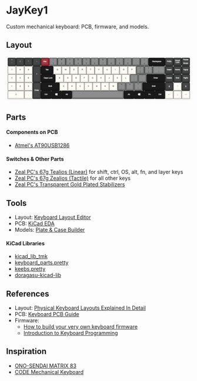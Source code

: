 # JayKey1
Custom mechanical keyboard: PCB, firmware, and models.

## Layout
![Layout](./Layout/JayKey1.png?raw=true)

## Parts
#### Components on PCB
- [Atmel's AT90USB1286](http://www.microchip.com/wwwproducts/en/AT90USB1286)

#### Switches & Other Parts
- [Zeal PC's 67g Tealios (Linear)](https://zealpc.net/collections/accessories/products/tealios) for shift, ctrl, OS, alt, fn, and layer keys
- [Zeal PC's 67g Zealios (Tactile)](https://zealpc.net/collections/accessories/products/zealio) for all other keys
- [Zeal PC's Transparent Gold Plated Stabilizers](https://zealpc.net/collections/accessories/products/zealstabilizers)

## Tools
- Layout: [Keyboard Layout Editor](http://www.keyboard-layout-editor.com/)
- PCB: [KiCad EDA](http://kicad-pcb.org/)
- Models: [Plate & Case Builder](http://builder.swillkb.com/)

#### KiCad Libraries
- [kicad_lib_tmk](https://github.com/tmk/kicad_lib_tmk)
- [keyboard_parts.pretty](https://github.com/tmk/keyboard_parts.pretty)
- [keebs.pretty](https://github.com/egladman/keebs.pretty)
- [doragasu-kicad-lib](https://github.com/doragasu/doragasu-kicad-lib)

## References
- Layout: [Physical Keyboard Layouts Explained In Detail](https://www.massdrop.com/talk/947/keyboard-layouts-explained-in-detail-many-pics)
- PCB: [Keyboard PCB Guide](https://github.com/ruiqimao/keyboard-pcb-guide)
- Firmware:
	- [How to build your very own keyboard firmware](https://deskthority.net/workshop-f7/how-to-build-your-very-own-keyboard-firmware-t7177.html)
	- [Introduction to Keyboard Programming](https://www.massdrop.com/article/introduction-to-keyboard-programming)

## Inspiration
- [ONO-SENDAI MATRIX 83](https://imgur.com/a/v5pzh#FiXKcm0)
- [CODE Mechanical Keyboard](https://www.codekeyboards.com/)
